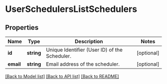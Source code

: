 # UserSchedulersListSchedulers

## Properties
Name | Type | Description | Notes
------------ | ------------- | ------------- | -------------
**id** | **string** | Unique Identifier (User ID) of the Scheduler. | [optional] 
**email** | **string** | Email address of the scheduler. | [optional] 

[[Back to Model list]](../README.md#documentation-for-models) [[Back to API list]](../README.md#documentation-for-api-endpoints) [[Back to README]](../README.md)


